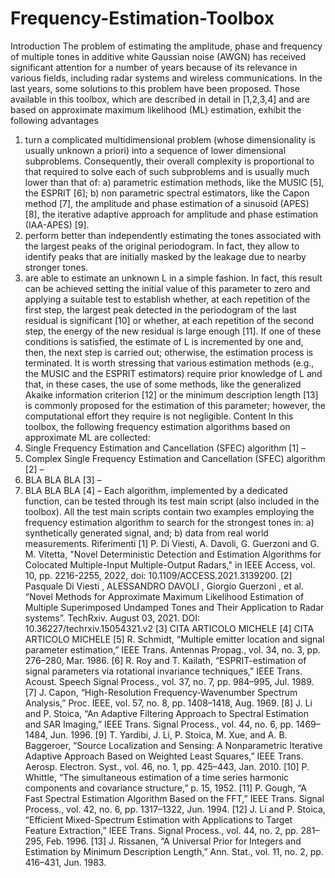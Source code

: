 # Frequency-Estimation-Toolbox
Introduction
The problem of estimating the amplitude, phase and frequency of multiple tones in additive white Gaussian noise (AWGN) has received significant attention for a number of years because of its relevance in various fields, including radar systems and wireless communications. In the last years, some solutions to this problem have been proposed. Those available in this toolbox, which are described in detail in [1,2,3,4] and are based on approximate maximum likelihood (ML) estimation, exhibit the following advantages
1. turn a complicated multidimensional problem (whose dimensionality is usually unknown a priori) into a sequence of lower dimensional subproblems. Consequently, their overall complexity is proportional to that required to solve each of such subproblems and is usually much lower than that of: a) parametric estimation methods, like the MUSIC [5], the ESPRIT [6]; b) non parametric spectral estimators, like the Capon method [7], the amplitude and phase estimation of a sinusoid (APES) [8], the iterative adaptive approach for amplitude and phase estimation (IAA-APES) [9].
2. perform better than independently estimating the tones associated with the largest peaks of the original periodogram. In fact, they allow to identify peaks that are initially masked by the leakage due to nearby stronger tones. 
3. are able to estimate an unknown L in a simple fashion. In fact, this result can be achieved setting the initial value of this parameter to zero and applying a suitable test to establish whether, at each repetition of the first step, the largest peak detected in the periodogram of the last residual is significant [10] or whether, at each repetition of the second step, the energy of the new residual is large enough [11]. If one of these conditions is satisfied, the estimate of L is incremented by one and, then, the next step is carried out; otherwise, the estimation process is terminated. It is worth stressing that various estimation methods (e.g., the MUSIC and the ESPRIT estimators) require prior knowledge of L and that, in these cases, the use of some methods, like the generalized Akaike information criterion [12] or the minimum description length [13] is commonly proposed for the estimation of this parameter; however, the computational effort they require is not negligible.
Content
In this toolbox, the following frequency estimation algorithms based on approximate ML are collected:
1.	Single Frequency Estimation and Cancellation (SFEC) algorithm [1] – 
2.	Complex Single Frequency Estimation and Cancellation (SFEC) algorithm [2] – 
3.	BLA BLA BLA [3] –
4.	BLA BLA BLA [4] –
Each algorithm, implemented by a dedicated function, can be tested through its test main script (also included in the toolbox). All the test main scripts contain two examples employing the frequency estimation algorithm to search for the strongest tones in: a) synthetically generated signal, and; b) data from real world measurements.
Riferimenti
[1] P. Di Viesti, A. Davoli, G. Guerzoni and G. M. Vitetta, "Novel Deterministic Detection and Estimation Algorithms for Colocated Multiple-Input Multiple-Output Radars," in IEEE Access, vol. 10, pp. 2216-2255, 2022, doi: 10.1109/ACCESS.2021.3139200.
[2] Pasquale Di Viesti , ALESSANDRO DAVOLI , Giorgio Guerzoni , et al. “Novel Methods for Approximate Maximum Likelihood Estimation of Multiple Superimposed Undamped Tones and Their Application to Radar systems”. TechRxiv. August 03, 2021. DOI: 10.36227/techrxiv.15054321.v2
[3] CITA ARTICOLO MICHELE
[4] CITA ARTICOLO MICHELE
[5] R. Schmidt, “Multiple emitter location and signal parameter estimation,” IEEE Trans. Antennas Propag., vol. 34, no. 3, pp. 276–280, Mar. 1986.
[6] R. Roy and T. Kailath, “ESPRIT-estimation of signal parameters via rotational invariance techniques,” IEEE Trans. Acoust. Speech Signal Process., vol. 37, no. 7, pp. 984–995, Jul. 1989.
[7] J. Capon, “High-Resolution Frequency-Wavenumber Spectrum Analysis,” Proc. IEEE, vol. 57, no. 8, pp. 1408–1418, Aug. 1969. 
[8] J. Li and P. Stoica, “An Adaptive Filtering Approach to Spectral Estimation and SAR Imaging,” IEEE Trans. Signal Process., vol. 44, no. 6, pp. 1469–1484, Jun. 1996. 
[9] T. Yardibi, J. Li, P. Stoica, M. Xue, and A. B. Baggeroer, “Source Localization and Sensing: A Nonparametric Iterative Adaptive Approach Based on Weighted Least Squares,” IEEE Trans. Aerosp. Electron. Syst., vol. 46, no. 1, pp. 425–443, Jan. 2010.
[10] P. Whittle, “The simultaneous estimation of a time series harmonic components and covariance structure,” p. 15, 1952.
[11] P. Gough, “A Fast Spectral Estimation Algorithm Based on the FFT,” IEEE Trans. Signal Process., vol. 42, no. 6, pp. 1317–1322, Jun. 1994. 
[12] J. Li and P. Stoica, “Efficient Mixed-Spectrum Estimation with Applications to Target Feature Extraction,” IEEE Trans. Signal Process., vol. 44, no. 2, pp. 281–295, Feb. 1996. 
[13] J. Rissanen, “A Universal Prior for Integers and Estimation by Minimum Description Length,” Ann. Stat., vol. 11, no. 2, pp. 416–431, Jun. 1983.
